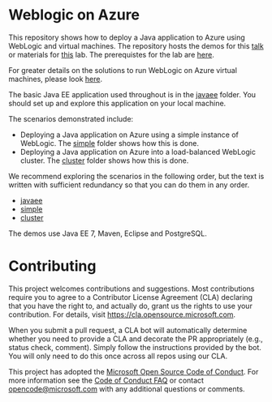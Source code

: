 # Weblogic on Azure
This repository shows how to deploy a Java application to Azure using WebLogic and virtual machines. The repository hosts the demos for this [talk](abstract.md) or materials for [this](lab-abstract.md) lab. The prerequistes for the lab are [here](prerequisites.md).

For greater details on the solutions to run WebLogic on Azure virtual machines, please look [here](https://docs.microsoft.com/en-us/azure/virtual-machines/workloads/oracle/oracle-weblogic).

The basic Java EE application used throughout is in the [javaee](/javaee) folder. You should set up and explore this application on your local machine.

The scenarios demonstrated include:

* Deploying a Java application on Azure using a simple instance of WebLogic. The [simple](/simple) folder shows how this is done.
* Deploying a Java application on Azure into a load-balanced WebLogic cluster. The [cluster](/cluster) folder shows how this is done.

We recommend exploring the scenarios in the following order, but the text is written with sufficient redundancy so that you can do them in any order.

* [javaee](/javaee)
* [simple](/simple)
* [cluster](/cluster)

The demos use Java EE 7, Maven, Eclipse and PostgreSQL.

# Contributing

This project welcomes contributions and suggestions.  Most contributions require you to agree to a
Contributor License Agreement (CLA) declaring that you have the right to, and actually do, grant us
the rights to use your contribution. For details, visit https://cla.opensource.microsoft.com.

When you submit a pull request, a CLA bot will automatically determine whether you need to provide
a CLA and decorate the PR appropriately (e.g., status check, comment). Simply follow the instructions
provided by the bot. You will only need to do this once across all repos using our CLA.

This project has adopted the [Microsoft Open Source Code of Conduct](https://opensource.microsoft.com/codeofconduct/).
For more information see the [Code of Conduct FAQ](https://opensource.microsoft.com/codeofconduct/faq/) or
contact [opencode@microsoft.com](mailto:opencode@microsoft.com) with any additional questions or comments.
